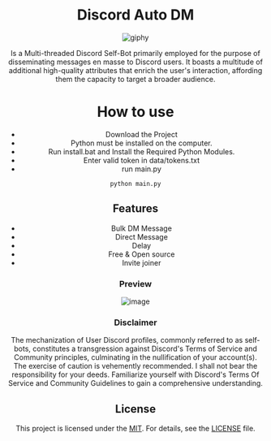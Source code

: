 <div align="center">

# Discord Auto DM

![giphy](https://github.com/MuckPro/pantm/assets/138373919/588cce37-db15-410d-a2c1-ae96c4962005)


Is a Multi-threaded Discord Self-Bot primarily employed for the purpose of disseminating messages en masse to Discord users. It boasts a multitude of additional high-quality attributes that enrich the user's interaction, affording them the capacity to target a broader audience.

# How to use

- Download the Project
- Python must be installed on the computer.
- Run install.bat and Install the Required Python Modules.
- Enter valid token in data/tokens.txt
- run main.py
```
python main.py
```


## Features

- Bulk DM Message
- Direct Message
- Delay
- Free & Open source
- Invite joiner

### Preview

![image](https://github.com/MuckPro/botcry/assets/138373919/343b1c6a-b2c0-43c8-8b65-c260784d9e61)


### Disclaimer

The mechanization of User Discord profiles, commonly referred to as self-bots, constitutes a transgression against Discord's Terms of Service and Community principles, culminating in the nullification of your account(s). The exercise of caution is vehemently recommended. I shall not bear the responsibility for your deeds. Familiarize yourself with Discord's Terms Of Service and Community Guidelines to gain a comprehensive understanding.

## License

This project is licensed under the [MIT](LICENSE). For details, see the [LICENSE](LICENSE) file.